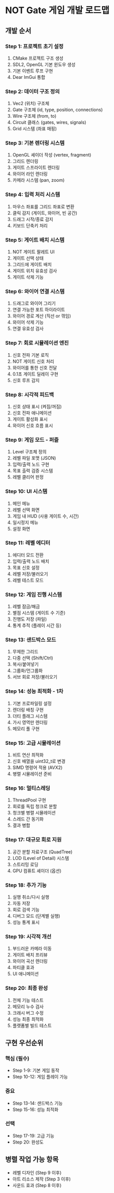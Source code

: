 # NOT Gate 게임 개발 로드맵

## 개발 순서

### Step 1: 프로젝트 초기 설정
1. CMake 프로젝트 구조 생성
2. SDL2, OpenGL 기본 윈도우 생성
3. 기본 이벤트 루프 구현
4. Dear ImGui 통합

### Step 2: 데이터 구조 정의
1. Vec2 (위치) 구조체
2. Gate 구조체 (id, type, position, connections)
3. Wire 구조체 (from, to)
4. Circuit 클래스 (gates, wires, signals)
5. Grid 시스템 (좌표 매핑)

### Step 3: 기본 렌더링 시스템
1. OpenGL 셰이더 작성 (vertex, fragment)
2. 그리드 렌더링
3. 게이트 스프라이트 렌더링
4. 와이어 라인 렌더링
5. 카메라 시스템 (pan, zoom)

### Step 4: 입력 처리 시스템
1. 마우스 좌표를 그리드 좌표로 변환
2. 클릭 감지 (게이트, 와이어, 빈 공간)
3. 드래그 시작/종료 감지
4. 키보드 단축키 처리

### Step 5: 게이트 배치 시스템
1. NOT 게이트 팔레트 UI
2. 게이트 선택 상태
3. 그리드에 게이트 배치
4. 게이트 위치 유효성 검사
5. 게이트 삭제 기능

### Step 6: 와이어 연결 시스템
1. 드래그로 와이어 그리기
2. 연결 가능한 포트 하이라이트
3. 와이어 경로 계산 (직선 or 꺾임)
4. 와이어 삭제 기능
5. 연결 유효성 검사

### Step 7: 회로 시뮬레이션 엔진
1. 신호 전파 기본 로직
2. NOT 게이트 신호 처리
3. 와이어를 통한 신호 전달
4. 0.1초 게이트 딜레이 구현
5. 신호 루프 감지

### Step 8: 시각적 피드백
1. 신호 상태 표시 (켜짐/꺼짐)
2. 신호 전파 애니메이션
3. 게이트 활성화 표시
4. 와이어 신호 흐름 표시

### Step 9: 게임 모드 - 퍼즐
1. Level 구조체 정의
2. 레벨 파일 포맷 (JSON)
3. 입력/출력 노드 구현
4. 목표 출력 검증 시스템
5. 레벨 클리어 판정

### Step 10: UI 시스템
1. 메인 메뉴
2. 레벨 선택 화면
3. 게임 내 HUD (사용 게이트 수, 시간)
4. 일시정지 메뉴
5. 설정 화면

### Step 11: 레벨 에디터
1. 에디터 모드 전환
2. 입력/출력 노드 배치
3. 목표 신호 설정
4. 레벨 저장/불러오기
5. 레벨 테스트 모드

### Step 12: 게임 진행 시스템
1. 레벨 잠금/해금
2. 별점 시스템 (게이트 수 기준)
3. 진행도 저장 (파일)
4. 통계 추적 (플레이 시간 등)

### Step 13: 샌드박스 모드
1. 무제한 그리드
2. 다중 선택 (Shift/Ctrl)
3. 복사/붙여넣기
4. 그룹화/언그룹화
5. 서브 회로 저장/불러오기

### Step 14: 성능 최적화 - 1차
1. 기본 프로파일링 설정
2. 렌더링 배칭 구현
3. 더티 플래그 시스템
4. 가시 영역만 렌더링
5. 메모리 풀 구현

### Step 15: 고급 시뮬레이션
1. 비트 연산 최적화
2. 신호 배열을 uint32_t로 변경
3. SIMD 명령어 적용 (AVX2)
4. 병렬 시뮬레이션 준비

### Step 16: 멀티스레딩
1. ThreadPool 구현
2. 회로를 독립 청크로 분할
3. 청크별 병렬 시뮬레이션
4. 스레드 간 동기화
5. 결과 병합

### Step 17: 대규모 회로 지원
1. 공간 분할 자료구조 (QuadTree)
2. LOD (Level of Detail) 시스템
3. 스트리밍 로딩
4. GPU 컴퓨트 셰이더 (옵션)

### Step 18: 추가 기능
1. 실행 취소/다시 실행
2. 자동 저장
3. 회로 검색 기능
4. 디버그 모드 (단계별 실행)
5. 성능 통계 표시

### Step 19: 시각적 개선
1. 부드러운 카메라 이동
2. 게이트 배치 프리뷰
3. 와이어 곡선 렌더링
4. 파티클 효과
5. UI 애니메이션

### Step 20: 최종 완성
1. 전체 기능 테스트
2. 메모리 누수 검사
3. 크래시 버그 수정
4. 성능 최종 최적화
5. 플랫폼별 빌드 테스트

## 구현 우선순위

### 핵심 (필수)
- Step 1-9: 기본 게임 동작
- Step 10-12: 게임 플레이 가능

### 중요
- Step 13-14: 샌드박스 기능
- Step 15-16: 성능 최적화

### 선택
- Step 17-19: 고급 기능
- Step 20: 완성도

## 병렬 작업 가능 항목
- 레벨 디자인 (Step 9 이후)
- 아트 리소스 제작 (Step 3 이후)
- 사운드 효과 (Step 8 이후)